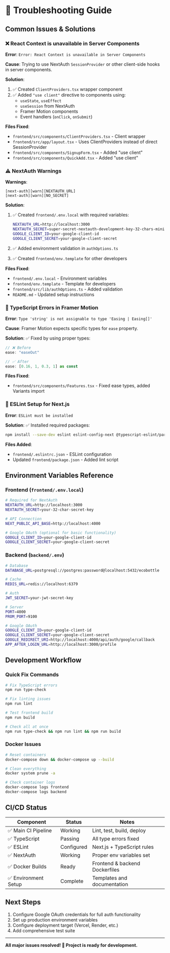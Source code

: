 # 🔧 Troubleshooting Guide

## Common Issues & Solutions

### ❌ React Context is unavailable in Server Components

**Error**: `Error: React Context is unavailable in Server Components`

**Cause**: Trying to use NextAuth `SessionProvider` or other client-side hooks in server components.

**Solution**:
1. ✅ Created `ClientProviders.tsx` wrapper component
2. ✅ Added `"use client"` directive to components using:
   - `useState`, `useEffect`
   - `useSession` from NextAuth
   - Framer Motion components
   - Event handlers (`onClick`, `onSubmit`)

**Files Fixed**:
- `frontend/src/components/ClientProviders.tsx` - Client wrapper
- `frontend/src/app/layout.tsx` - Uses ClientProviders instead of direct SessionProvider
- `frontend/src/components/SignupForm.tsx` - Added "use client"
- `frontend/src/components/QuickAdd.tsx` - Added "use client"

### ⚠️ NextAuth Warnings

**Warnings**:
```
[next-auth][warn][NEXTAUTH_URL] 
[next-auth][warn][NO_SECRET]
```

**Solution**:
1. ✅ Created `frontend/.env.local` with required variables:
   ```bash
   NEXTAUTH_URL=http://localhost:3000
   NEXTAUTH_SECRET=super-secret-nextauth-development-key-32-chars-minimum
   GOOGLE_CLIENT_ID=your-google-client-id
   GOOGLE_CLIENT_SECRET=your-google-client-secret
   ```

2. ✅ Added environment validation in `authOptions.ts`
3. ✅ Created `frontend/env.template` for other developers

**Files Fixed**:
- `frontend/.env.local` - Environment variables
- `frontend/env.template` - Template for developers
- `frontend/src/lib/authOptions.ts` - Added validation
- `README.md` - Updated setup instructions

### 🔧 TypeScript Errors in Framer Motion

**Error**: `Type 'string' is not assignable to type 'Easing | Easing[]'`

**Cause**: Framer Motion expects specific types for `ease` property.

**Solution**:
✅ Fixed by using proper types:
```typescript
// ❌ Before
ease: "easeOut"

// ✅ After  
ease: [0.16, 1, 0.3, 1] as const
```

**Files Fixed**:
- `frontend/src/components/Features.tsx` - Fixed ease types, added Variants import

### 🎯 ESLint Setup for Next.js

**Error**: `ESLint must be installed`

**Solution**:
✅ Installed required packages:
```bash
npm install --save-dev eslint eslint-config-next @typescript-eslint/parser @typescript-eslint/eslint-plugin
```

**Files Added**:
- `frontend/.eslintrc.json` - ESLint configuration
- Updated `frontend/package.json` - Added lint script

## Environment Variables Reference

### Frontend (`frontend/.env.local`)
```bash
# Required for NextAuth
NEXTAUTH_URL=http://localhost:3000
NEXTAUTH_SECRET=your-32-char-secret-key

# API Connection
NEXT_PUBLIC_API_BASE=http://localhost:4000

# Google OAuth (optional for basic functionality)
GOOGLE_CLIENT_ID=your-google-client-id
GOOGLE_CLIENT_SECRET=your-google-client-secret
```

### Backend (`backend/.env`)
```bash
# Database
DATABASE_URL=postgresql://postgres:password@localhost:5432/ecobottle

# Cache
REDIS_URL=redis://localhost:6379

# Auth
JWT_SECRET=your-jwt-secret-key

# Server
PORT=4000
PROM_PORT=9100

# Google OAuth
GOOGLE_CLIENT_ID=your-google-client-id
GOOGLE_CLIENT_SECRET=your-google-client-secret
GOOGLE_REDIRECT_URI=http://localhost:4000/api/auth/google/callback
APP_AFTER_LOGIN_URL=http://localhost:3000/profile
```

## Development Workflow

### Quick Fix Commands
```bash
# Fix TypeScript errors
npm run type-check

# Fix linting issues  
npm run lint

# Test frontend build
npm run build

# Check all at once
npm run type-check && npm run lint && npm run build
```

### Docker Issues
```bash
# Reset containers
docker-compose down && docker-compose up --build

# Clean everything
docker system prune -a

# Check container logs
docker-compose logs frontend
docker-compose logs backend
```

## CI/CD Status

| Component | Status | Notes |
|-----------|--------|-------|
| ✅ Main CI Pipeline | Working | Lint, test, build, deploy |
| ✅ TypeScript | Passing | All type errors fixed |
| ✅ ESLint | Configured | Next.js + TypeScript rules |
| ✅ NextAuth | Working | Proper env variables set |
| ✅ Docker Builds | Ready | Frontend & backend Dockerfiles |
| ✅ Environment Setup | Complete | Templates and documentation |

## Next Steps

1. Configure Google OAuth credentials for full auth functionality
2. Set up production environment variables
3. Configure deployment target (Vercel, Render, etc.)
4. Add comprehensive test suite

---

**All major issues resolved! 🎉 Project is ready for development.**
